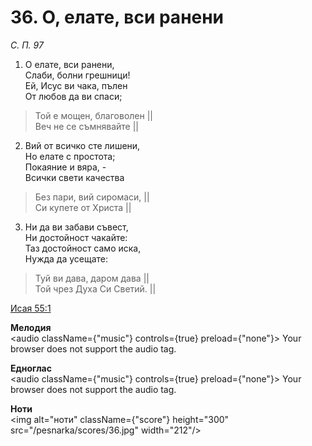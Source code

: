 # 36. О, елате, вси ранени

_С. П. 97_

1. О елате, вси ранени,  
Слаби, болни грешници!  
Ей, Исус ви чака, пълен  
От любов да ви спаси;  

> Той е мощен, благоволен ||  
> Веч не се съмнявайте ||

2. Вий от всичко сте лишени,  
Но елате с простота;  
Покаяние и вяра, -  
Всички свети качества  

> Без пари, вий сиромаси, ||  
> Си купете от Христа ||

3. Ни да ви забави съвест,  
Ни достойност чакайте:  
Таз достойност само иска,  
Нужда да усещате:  

> Туй ви дава, даром дава ||  
> Той чрез Духа Си Светий. ||

[Исая 55:1](http://biblia.bg/index.php?k=23&g=55&s=1)

**Мелодия**  
<audio className={"music"} controls={true} preload={"none"}>
    <source src="/pesnarka/mp3/36.mp3" type="audio/mpeg"/>
    Your browser does not support the audio tag.
</audio>

**Едноглас**  
<audio className={"music"} controls={true} preload={"none"}>
    <source src="/pesnarka/transp/36.mp3" type="audio/mpeg"/>
    Your browser does not support the audio tag.
</audio>

**Ноти**  
<img alt="ноти" className={"score"} height="300" src="/pesnarka/scores/36.jpg" width="212"/>
